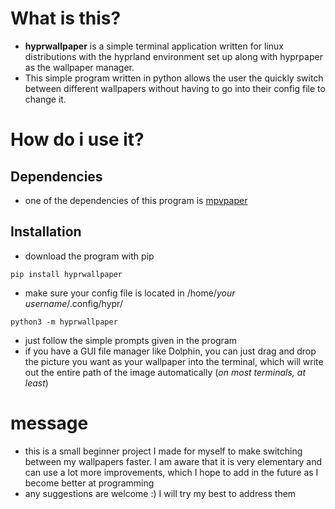 # What is this?
- **hyprwallpaper** is a simple terminal application written for linux distributions with the hyprland environment set up along with hyprpaper as the wallpaper manager.
- This simple program written in python allows the user the quickly switch between different wallpapers without having to go into their config file to change it.

# How do i use it?
## Dependencies
- one of the dependencies of this program is [mpvpaper](https://github.com/GhostNaN/mpvpaper)

## Installation
- download the program with pip
```
pip install hyprwallpaper
```
- make sure your config file is located in /home/*your username*/.config/hypr/
```
python3 -m hyprwallpaper
```
- just follow the simple prompts given in the program
- if you have a GUI file manager like Dolphin, you can just drag and drop the picture you want as your wallpaper into the terminal, which will write out the entire path of the image automatically (*on most terminals, at least*)

# message
- this is a small beginner project I made for myself to make switching between my wallpapers faster. I am aware that it is very elementary and can use a lot more improvements, which I hope to add in the future as I become better at programming
- any suggestions are welcome :) I will try my best to address them
